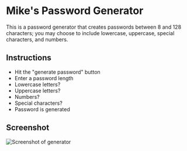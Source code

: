 # Mike's Password Generator
This is a password generator that creates passwords between 8 and 128 characters; you may choose to include lowercase, uppercase, special characters, and numbers.
## Instructions
- Hit the "generate password" button
- Enter a password length
- Lowercase letters?
- Uppercase letters?
- Numbers?
- Special characters?
- Password is generated
## Screenshot 
![Screenshot of generator](./Assets/03-javascript-homework-demo.png)